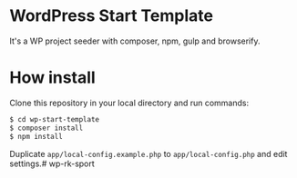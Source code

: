 # WordPress Start Template
It's a WP project seeder with composer, npm, gulp and browserify.

# How install
Clone this repository in your local directory and run commands:
```sh
$ cd wp-start-template
$ composer install
$ npm install
```
Duplicate `app/local-config.example.php` to `app/local-config.php` and edit settings.# wp-rk-sport
